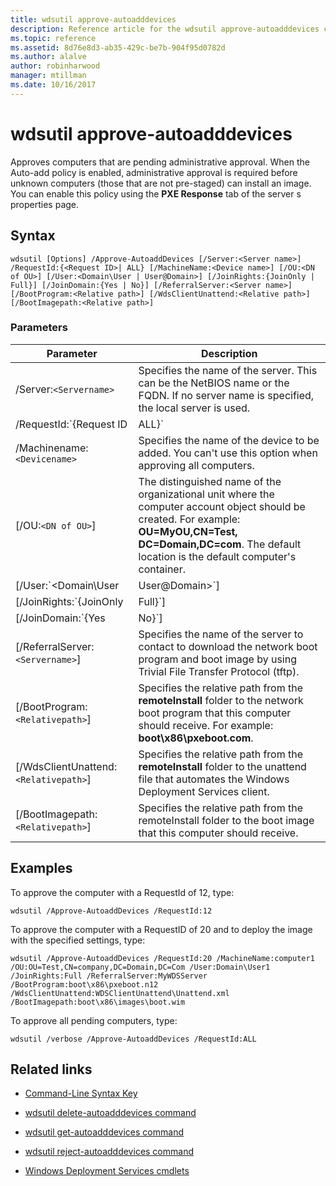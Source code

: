 ```yaml
---
title: wdsutil approve-autoadddevices
description: Reference article for the wdsutil approve-autoadddevices command, which approves computers that are pending administrative approval.
ms.topic: reference
ms.assetid: 8d76e8d3-ab35-429c-be7b-904f95d0782d
ms.author: alalve
author: robinharwood
manager: mtillman
ms.date: 10/16/2017
---
```


# wdsutil approve-autoadddevices



Approves computers that are pending administrative approval. When the Auto-add policy is enabled, administrative approval is required before unknown computers (those that are not pre-staged) can install an image. You can enable this policy using the **PXE Response** tab of the server s properties page.

## Syntax

```
wdsutil [Options] /Approve-AutoaddDevices [/Server:<Server name>] /RequestId:{<Request ID>| ALL} [/MachineName:<Device name>] [/OU:<DN of OU>] [/User:<Domain\User | User@Domain>] [/JoinRights:{JoinOnly | Full}] [/JoinDomain:{Yes | No}] [/ReferralServer:<Server name>] [/BootProgram:<Relative path>] [/WdsClientUnattend:<Relative path>] [/BootImagepath:<Relative path>]
```

### Parameters

| Parameter | Description |
|--|--|
| /Server:`<Servername>` | Specifies the name of the server. This can be the NetBIOS name or the FQDN. If no server name is specified, the local server is used. |
| /RequestId:`{Request ID|ALL}` | Specifies the request ID assigned to the pending computer. Specify **ALL** to approve all pending computers. |
| /Machinename:`<Devicename>` | Specifies the name of the device to be added. You can't use this option when approving all computers. |
| [/OU:`<DN of OU>`] | The distinguished name of the organizational unit where the computer account object should be created. For example: **OU=MyOU,CN=Test, DC=Domain,DC=com**. The default location is the default computer's container. |
| [/User:`<Domain\User|User@Domain>`] | Sets permissions on the computer account object to give the specified user the necessary rights to join the computer to the domain. |
| [/JoinRights:`{JoinOnly|Full}`] | Specifies the type of rights to be assigned to the user.<ul><li>**JoinOnly** - Requires the administrator to reset the computer account before the user can join the computer to the domain.</li><li>**Full** - Gives full access to the user, which includes the right to join the computer to the domain. |
| [/JoinDomain:`{Yes|No}`] | Specifies whether the computer should be joined to the domain as this computer account during operating system installation. The default value is **Yes**. |
| [/ReferralServer:`<Servername>`] | Specifies the name of the server to contact to download the network boot program and boot image by using Trivial File Transfer Protocol (tftp). |
| [/BootProgram:`<Relativepath>`] | Specifies the relative path from the **remoteInstall** folder to the network boot program that this computer should receive. For example: **boot\x86\pxeboot.com**. |
| [/WdsClientUnattend:`<Relativepath>`] | Specifies the relative path from the **remoteInstall** folder to the unattend file that automates the Windows Deployment Services client. |
| [/BootImagepath:`<Relativepath>`] | Specifies the relative path from the remoteInstall folder to the boot image that this computer should receive. |

## Examples

To approve the computer with a RequestId of 12, type:

```
wdsutil /Approve-AutoaddDevices /RequestId:12
```

To approve the computer with a RequestID of 20 and to deploy the image with the specified settings, type:

```
wdsutil /Approve-AutoaddDevices /RequestId:20 /MachineName:computer1 /OU:OU=Test,CN=company,DC=Domain,DC=Com /User:Domain\User1
/JoinRights:Full /ReferralServer:MyWDSServer /BootProgram:boot\x86\pxeboot.n12 /WdsClientUnattend:WDSClientUnattend\Unattend.xml /BootImagepath:boot\x86\images\boot.wim
```

To approve all pending computers, type:

```
wdsutil /verbose /Approve-AutoaddDevices /RequestId:ALL
```

## Related links

- [Command-Line Syntax Key](command-line-syntax-key.md)

- [wdsutil delete-autoadddevices command](wdsutil-delete-autoadddevices.md)

- [wdsutil get-autoadddevices command](wdsutil-get-autoadddevices.md)

- [wdsutil reject-autoadddevices command](wdsutil-reject-autoadddevices.md)

- [Windows Deployment Services cmdlets](/powershell/module/wds)
